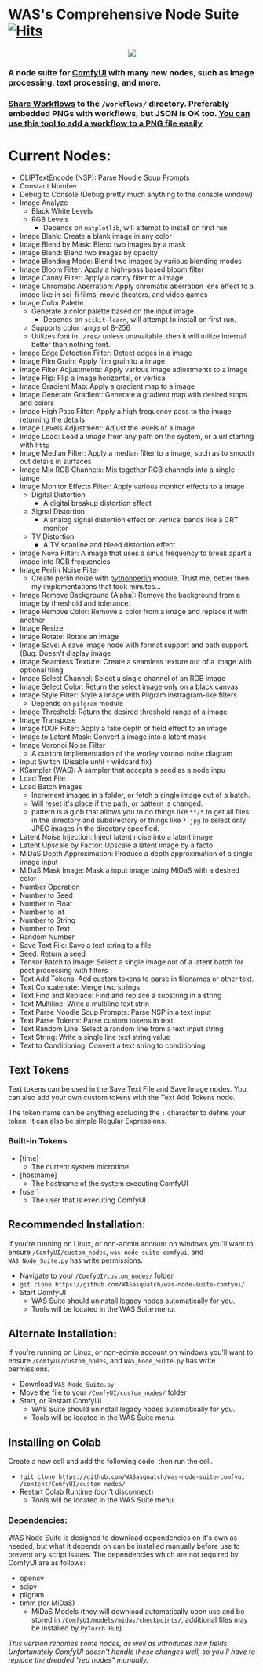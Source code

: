 # WAS's Comprehensive Node Suite [![Hits](https://hits.seeyoufarm.com/api/count/incr/badge.svg?url=https%3A%2F%2Fgithub.com%2FWASasquatch%2Fwas-node-suite-comfyui&count_bg=%233D9CC8&title_bg=%23555555&icon=&icon_color=%23E7E7E7&title=hits&edge_flat=false)](https://hits.seeyoufarm.com)

<p align="center">
    <img src="https://user-images.githubusercontent.com/1151589/228982359-4a6215cc-3ca9-4c24-8a7b-d229d7bce277.png">
</p>

### A node suite for [ComfyUI](https://github.com/comfyanonymous/ComfyUI) with many new nodes, such as image processing, text processing, and more. 

### [Share Workflows](/workflows/README.md) to the `/workflows/` directory. Preferably embedded PNGs with workflows, but JSON is OK too. [You can use this tool to add a workflow to a PNG file easily](https://colab.research.google.com/drive/1hQMjNUdhMQ3rw1Wcm3_umvmOMeS_K4s8?usp=sharing)


# Current Nodes:
 - CLIPTextEncode (NSP): Parse Noodle Soup Prompts
 - Constant Number
 - Debug to Console (Debug pretty much anything to the console window)
 - Image Analyze
   - Black White Levels
   - RGB Levels
     - Depends on `matplotlib`, will attempt to install on first run
 - Image Blank: Create a blank image in any color
 - Image Blend by Mask: Blend two images by a mask
 - Image Blend: Blend two images by opacity
 - Image Blending Mode: Blend two images by various blending modes
 - Image Bloom Filter: Apply a high-pass based bloom filter
 - Image Canny Filter: Apply a canny filter to a image
 - Image Chromatic Aberration: Apply chromatic aberration lens effect to a image like in sci-fi films, movie theaters, and video games
 - Image Color Palette
   - Generate a color palette based on the input image. 
     - Depends on `scikit-learn`, will attempt to install on first run. 
   - Supports color range of 8-256
   - Utilizes font in `./res/` unless unavailable, then it will utilize internal better then nothing font. 
 - Image Edge Detection Filter: Detect edges in a image
 - Image Film Grain: Apply film grain to a image
 - Image Filter Adjustments: Apply various image adjustments to a image
 - Image Flip: Flip a image horizontal, or vertical
 - Image Gradient Map: Apply a gradient map to a image
 - Image Generate Gradient: Generate a gradient map with desired stops and colors
 - Image High Pass Filter: Apply a high frequency pass to the image returning the details
 - Image Levels Adjustment: Adjust the levels of a image
 - Image Load: Load a *image* from any path on the system, or a url starting with `http`
 - Image Median Filter: Apply a median filter to a image, such as to smooth out details in surfaces
 - Image Mix RGB Channels: Mix together RGB channels into a single iamge
 - Image Monitor Effects Filter: Apply various monitor effects to a image
   - Digital Distortion
     - A digital breakup distortion effect
   - Signal Distortion
     - A analog signal distortion effect on vertical bands like a CRT monitor
   - TV Distortion
     - A TV scanline and bleed distortion effect
 - Image Nova Filter: A image that uses a sinus frequency to break apart a image into RGB frequencies
 - Image Perlin Noise Filter
   - Create perlin noise with [pythonperlin](https://pypi.org/project/pythonperlin/) module. Trust me, better then my implementations that took minutes... 
 - Image Remove Background (Alpha): Remove the background from a image by threshold and tolerance. 
 - Image Remove Color: Remove a color from a image and replace it with another
 - Image Resize
 - Image Rotate: Rotate an image
 - Image Save: A save image node with format support and path support. (Bug: Doesn't display image
 - Image Seamless Texture: Create a seamless texture out of a image with optional tiling
 - Image Select Channel: Select a single channel of an RGB image
 - Image Select Color: Return the select image only on a black canvas
 - Image Style Filter: Style a image with Pilgram instragram-like filters
   - Depends on `pilgram` module
 - Image Threshold: Return the desired threshold range of a image
 - Image Transpose
 - Image fDOF Filter: Apply a fake depth of field effect to an image
 - Image to Latent Mask: Convert a image into a latent mask
 - Image Voronoi Noise Filter
   - A custom implementation of the worley voronoi noise diagram
 - Input Switch  (Disable until `*` wildcard fix)
 - KSampler (WAS): A sampler that accepts a seed as a node inpu
 - Load Text File
 - Load Batch Images
   - Increment images in a folder, or fetch a single image out of a batch.
   - Will reset it's place if the path, or pattern is changed.
   - pattern is a glob that allows you to do things like `**/*` to get all files in the directory and subdirectory
     or things like `*.jpg` to select only JPEG images in the directory specified. 
 - Latent Noise Injection: Inject latent noise into a latent image
 - Latent Upscale by Factor: Upscale a latent image by a facto
 - MiDaS Depth Approximation: Produce a depth approximation of a single image input
 - MiDaS Mask Image: Mask a input image using MiDaS with a desired color
 - Number Operation
 - Number to Seed
 - Number to Float
 - Number to Int
 - Number to String
 - Number to Text
 - Random Number
 - Save Text File: Save a text string to a file
 - Seed: Return a seed
 - Tensor Batch to Image: Select a single image out of a latent batch for post processing with filters
 - Text Add Tokens: Add custom tokens to parse in filenames or other text.
 - Text Concatenate: Merge two strings
 - Text Find and Replace: Find and replace a substring in a string
 - Text Multiline: Write a multiline text strin
 - Text Parse Noodle Soup Prompts: Parse NSP in a text input
 - Text Parse Tokens: Parse custom tokens in text.
 - Text Random Line: Select a random line from a text input string
 - Text String: Write a single line text string value
 - Text to Conditioning: Convert a text string to conditioning.
 
 
## Text Tokens
Text tokens can be used in the Save Text File and Save Image nodes. You can also add your own custom tokens with the Text Add Tokens node.

The token name can be anything excluding the `:` character to define your token. It can also be simple Regular Expressions.

### Built-in Tokens
  - [time]
    - The current system microtime
  - [hostname]
    - The hostname of the system executing ComfyUI
  - [user]
    - The user that is executing ComfyUI

## Recommended Installation:
If you're running on Linux, or non-admin account on windows you'll want to ensure `/ComfyUI/custom_nodes`, `was-node-suite-comfyui`, and `WAS_Node_Suite.py` has write permissions.

  - Navigate to your `/ComfyUI/custom_nodes/` folder
  - `git clone https://github.com/WASasquatch/was-node-suite-comfyui/`
  - Start ComfyUI
    - WAS Suite should uninstall legacy nodes automatically for you.
    - Tools will be located in the WAS Suite menu.
    
## Alternate Installation:
If you're running on Linux, or non-admin account on windows you'll want to ensure `/ComfyUI/custom_nodes`, and `WAS_Node_Suite.py` has write permissions.

  - Download `WAS_Node_Suite.py`
  - Move the file to your `/ComfyUI/custom_nodes/` folder
  - Start, or Restart ComfyUI
    - WAS Suite should uninstall legacy nodes automatically for you.
    - Tools will be located in the WAS Suite menu.
	
## Installing on Colab
Create a new cell and add the following code, then run the cell.

  - `!git clone https://github.com/WASasquatch/was-node-suite-comfyui /content/ComfyUI/custom_nodes/`
  - Restart Colab Runtime (don't disconnect)
    - Tools will be located in the WAS Suite menu.

      
### Dependencies:
WAS Node Suite is designed to download dependencies on it's own as needed, but what it depends on can be installed manually before use to prevent any script issues. The dependencies which are not required by ComfyUI are as follows: 
  - opencv
  - scipy
  - pilgram
  - timm (for MiDaS)
    - MiDaS Models (they will download automatically upon use and be stored in `/ComfyUI/models/midas/checkpoints/`, additional files may be installed by `PyTorch Hub`)

*This version renames some nodes, as well as introduces new fields. Unfortunately ComfyUI doesn't handle these changes well, so you'll have to replace the dreaded "red nodes" manually.*
